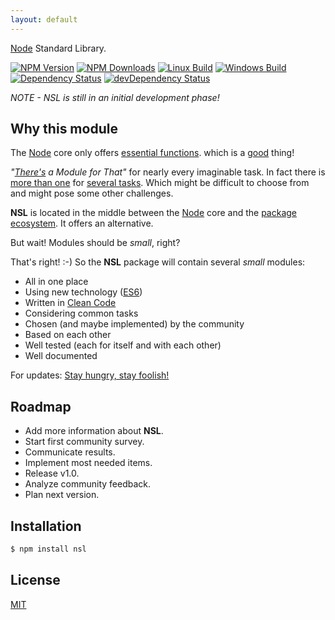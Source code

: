 ```yaml
---
layout: default
---
```

[Node](http://nodejs.org) Standard Library.

  [![NPM Version][npm-image]][npm-url]
  [![NPM Downloads][downloads-image]][downloads-url]
  [![Linux Build][travis-image]][travis-url]
  [![Windows Build][appveyor-image]][appveyor-url]
  [![Dependency Status][dependency-image]][dependency-url]
  [![devDependency Status][devDependency-image]][devDependency-url]

*NOTE - NSL is still in an initial development phase!*

## Why this module
The [Node](http://nodejs.org) core only offers [essential functions](https://nodejs.org/api/). which is a [good](http://thenodeway.io/introduction/) thing!

*"[There's](https://www.npmjs.com) a Module for That"* for nearly every imaginable task. In fact there is [more than one](https://www.npmjs.com/search?q=string+format) for [several tasks](https://www.npmjs.com/search?q=date+format). Which might be difficult to choose from and might pose some other challenges.

__NSL__ is located in the middle between the [Node](http://nodejs.org) core and the [package ecosystem](https://www.npmjs.com). It offers an alternative.

But wait! Modules should be *small*, right?

That's right! :-) So the __NSL__ package will contain several *small* modules:

- All in one place
- Using new technology ([ES6](http://exploringjs.com))
- Written in [Clean Code](http://clean-code-developer.com)
- Considering common tasks
- Chosen (and maybe implemented) by the community
- Based on each other
- Well tested (each for itself and with each other)
- Well documented

For updates: [Stay hungry, stay foolish!](https://twitter.com/nsljs)

## Roadmap
- Add more information about __NSL__.
- Start first community survey.
- Communicate results.
- Implement most needed items.
- Release v1.0.
- Analyze community feedback.
- Plan next version.

## Installation

```bash
$ npm install nsl
```

## License
  [MIT](LICENSE)

[npm-image]: https://img.shields.io/npm/v/nsl.svg
[npm-url]: https://npmjs.org/package/nsl
[downloads-image]: https://img.shields.io/npm/dm/nsl.svg
[downloads-url]: https://npmjs.org/package/nsl
[travis-image]: https://img.shields.io/travis/nsljs/nsl/master.svg?label=linux
[travis-url]: https://travis-ci.org/nsljs/nsl
[appveyor-image]: https://img.shields.io/appveyor/ci/nsljs/nsl/master.svg?label=windows
[appveyor-url]: https://ci.appveyor.com/project/nsljs/nsl
[dependency-image]: https://david-dm.org/nsljs/nsl.svg?style=flat-square
[dependency-url]: https://david-dm.org/nsljs/nsl
[devDependency-image]: https://david-dm.org/nsljs/nsl/dev-status.svg?style=flat-square
[devDependency-url]: https://david-dm.org/nsljs/nsl#info=devDependencies
